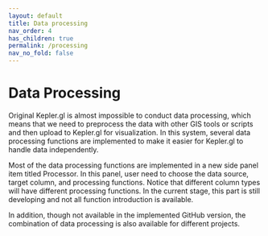 ```yaml
---
layout: default
title: Data processing
nav_order: 4 
has_children: true
permalink: /processing
nav_no_fold: false
---
```


# Data Processing

Original Kepler.gl is almost impossible to conduct data processing, which means that we need to preprocess the data with other GIS tools or scripts and then upload to Kepler.gl for visualization. In this system, several data processing functions are implemented to make it easier for Kepler.gl to handle data independently. 

Most of the data processing functions are implemented in a new side panel item titled Processor. In this panel, user need to choose the data source, target column, and processing functions. Notice that different column types will have different processing functions. In the current stage, this part is still developing and not all function introduction is available. 

In addition, though not available in the implemented GitHub version, the combination of data processing is also available for different projects. 

